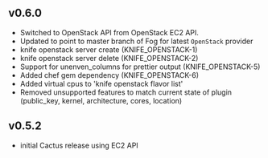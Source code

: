 ## v0.6.0
* Switched to OpenStack API from OpenStack EC2 API.
* Updated to point to master branch of Fog for latest `OpenStack` provider
* knife openstack server create (KNIFE_OPENSTACK-1)
* knife openstack server delete (KNIFE_OPENSTACK-2)
* Support for unenven_columns for prettier output (KNIFE_OPENSTACK-5)
* Added chef gem dependency (KNIFE_OPENSTACK-6)
* Added virtual cpus to 'knife openstack flavor list'
* Removed unsupported features to match current state of plugin (public_key, kernel, architecture, cores, location)

## v0.5.2
* initial Cactus release using EC2 API
